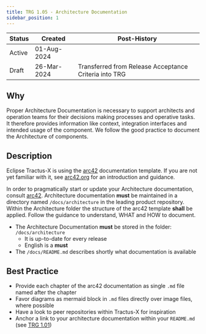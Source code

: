 ```yaml
---
title: TRG 1.05 - Architecture Documentation
sidebar_position: 1
---
```


| Status   | Created     | Post-History                                          |
|----------|-------------|-------------------------------------------------------|
| Active   | 01-Aug-2024 |                                                       |
| Draft    | 26-Mar-2024 | Transferred from Release Acceptance Criteria into TRG |

## Why

Proper Architecture Documentation is necessary to support architects and operation teams for their decisions making processes and operative tasks. It therefore provides information like context, integration interfaces and intended usage of the component. We follow the good practice to document the Architecture of components.

## Description

Eclipse Tractus-X is using the [arc42](https://arc42.org/) documentation template. If you are not yet familiar with it, see [arc42.org](https://arc42.org/) for an introduction and guidance.

In order to pragmatically start or update your Architecture documentation, consult [arc42](https://arc42.org/). Architecture documentation **must** be maintained in a directory named `/docs/architecture` in the leading product repository. Within the Architecture folder the structure of the arc42 template **shall** be applied. Follow the guidance to understand, WHAT and HOW to document.

- The Architecture Documentation **must** be stored in the folder: `/docs/architecture`
  - It is up-to-date for every release
  - English is a **must**
- The `/docs/README.md` describes shortly what documentation is available

## Best Practice

- Provide each chapter of the arc42 documentation as single `.md` file named after the chapter
- Favor diagrams as mermaid block in `.md` files directly over image files, where possible
- Have a look to peer repositories within Tractus-X for inspiration
- Anchor a link to your architecture documentation within your `README.md` (see [TRG 1.01](https://eclipse-tractusx.github.io/docs/release/trg-1/trg-1-1))
